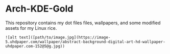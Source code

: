 # Arch-KDE-Gold
This repository contains my dot files files, wallpapers, and some modified assets for my Linux rice.


    ![alt text]([path/to/image.jpg](https://image-5.uhdpaper.com/wallpaper/abstract-background-digital-art-hd-wallpaper-uhdpaper.com-152@5@g.jpg))


